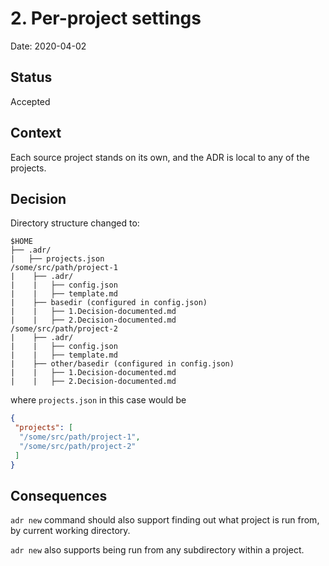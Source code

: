 # 2. Per-project settings

Date: 2020-04-02

## Status

Accepted

## Context

Each source project stands on its own, and the ADR is local to any of
the projects.

## Decision

Directory structure changed to:

```
$HOME
├── .adr/
|   ├── projects.json
/some/src/path/project-1
|    ├── .adr/
|    |   ├── config.json
|    |   ├── template.md
|    ├── basedir (configured in config.json)
|    |   ├── 1.Decision-documented.md
|    |   ├── 2.Decision-documented.md
/some/src/path/project-2
|    ├── .adr/
|    |   ├── config.json
|    |   ├── template.md
|    ├── other/basedir (configured in config.json)
|    |   ├── 1.Decision-documented.md
|    |   ├── 2.Decision-documented.md

```

where `projects.json` in this case would be
```json
{
 "projects": [
  "/some/src/path/project-1",
  "/some/src/path/project-2"
 ]
}
```

## Consequences

`adr new` command should also support finding out what project is run from, by
current working directory.

`adr new` also supports being run from any subdirectory within a project. 
